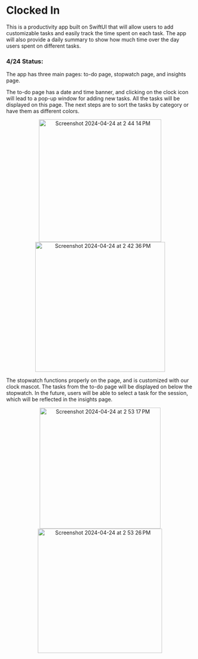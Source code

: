 <h1>Clocked In</h1>  
This is a productivity app built on SwiftUI that will allow users to add customizable tasks and easily track the time spent on each task. The app will also provide a daily summary to show how much time over the day users spent on different tasks. 

<h3>4/24 Status:</h3>
The app has three main pages: to-do page, stopwatch page, and insights page.

The to-do page has a date and time banner, and clicking on the clock icon will lead to a pop-up window for adding new tasks. All the tasks will be displayed on this page. The next steps are to sort the tasks by category or have them as different colors. 
<p align = "center">
  <img width="329" alt="Screenshot 2024-04-24 at 2 44 14 PM" src="https://github.com/joooanneliu/ait-app/assets/63427747/c5d2592e-dd46-4b11-9e0c-2efbcdcdb965">
  <img width="349" alt="Screenshot 2024-04-24 at 2 42 36 PM" src="https://github.com/joooanneliu/ait-app/assets/63427747/6dfffb38-1957-4d74-9043-c04aec7a8f30">
</p>

The stopwatch functions properly on the page, and is customized with our clock mascot. The tasks from the to-do page will be displayed on below the stopwatch. In the future, users will be able to select a task for the session, which will be reflected in the insights page. 
<p align = "center">
  <img width="325" alt="Screenshot 2024-04-24 at 2 53 17 PM" src="https://github.com/joooanneliu/ait-app/assets/63427747/98388afb-f51b-4fce-9d1a-ea41ef01ae7d">
  <img width="334" alt="Screenshot 2024-04-24 at 2 53 26 PM" src="https://github.com/joooanneliu/ait-app/assets/63427747/26b73986-8388-4c1e-9cba-ef2fc91969ce">
</p>

